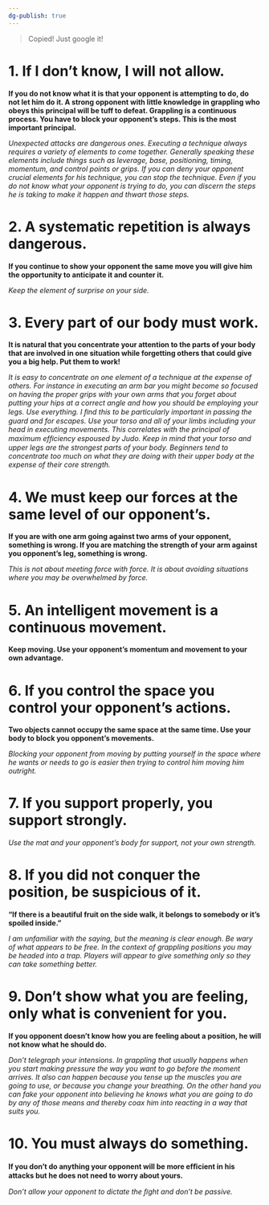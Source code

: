 ```yaml
---
dg-publish: true
---
```


> Copied! Just google it!

# 1. If I don’t know, I will not allow.

**If you do not know what it is that your opponent is attempting to do, do not let him do it. A strong opponent with little knowledge in grappling who obeys this principal will be tuff to defeat. Grappling is a continuous process. You have to block your opponent’s steps. This is the most important principal.**

_Unexpected attacks are dangerous ones. Executing a technique always requires a variety of elements to come together. Generally speaking these elements include things such as leverage, base, positioning, timing, momentum, and control points or grips. If you can deny your opponent crucial elements for his technique, you can stop the technique. Even if you do not know what your opponent is trying to do, you can discern the steps he is taking to make it happen and thwart those steps._

# 2. A systematic repetition is always dangerous.

**If you continue to show your opponent the same move you will give him the opportunity to anticipate it and counter it.**

_Keep the element of surprise on your side._

# 3. Every part of our body must work.

**It is natural that you concentrate your attention to the parts of your body that are involved in one situation while forgetting others that could give you a big help. Put them to work!**

_It is easy to concentrate on one element of a technique at the expense of others. For instance in executing an arm bar you might become so focused on having the proper grips with your own arms that you forget about putting your hips at a correct angle and how you should be employing your legs. Use everything. I ﬁnd this to be particularly important in passing the guard and for escapes. Use your torso and all of your limbs including your head in executing movements. This correlates with the principal of maximum efﬁciency espoused by Judo. Keep in mind that your torso and upper legs are the strongest parts of your body. Beginners tend to concentrate too much on what they are doing with their upper body at the expense of their core strength._

# 4. We must keep our forces at the same level of our opponent’s.

**If you are with one arm going against two arms of your opponent, something is wrong. If you are matching the strength of your arm against you opponent’s leg, something is wrong.**

_This is not about meeting force with force. It is about avoiding situations where you may be overwhelmed by force._

# 5. An intelligent movement is a continuous movement.

**Keep moving. Use your opponent’s momentum and movement to your own advantage.**

# 6. If you control the space you control your opponent’s actions.
**Two objects cannot occupy the same space at the same time. Use your body to block you opponent’s movements.**

_Blocking your opponent from moving by putting yourself in the space where he wants or needs to go is easier then trying to control him moving him outright._

# 7. If you support properly, you support strongly.

_Use the mat and your opponent’s body for support, not your own strength._

# 8. If you did not conquer the position, be suspicious of it.
**“If there is a beautiful fruit on the side walk, it belongs to somebody or it’s spoiled inside.”**

_I am unfamiliar with the saying, but the meaning is clear enough. Be wary of what appears to be free. In the context of grappling positions you may be headed into a trap. Players will appear to give something only so they can take something better._

# 9. Don’t show what you are feeling, only what is convenient for you.

**If you opponent doesn’t know how you are feeling about a position, he will not know what he should do.**

_Don’t telegraph your intensions. In grappling that usually happens when you start making pressure the way you want to go before the moment arrives. It also can happen because you tense up the muscles you are going to use, or because you change your breathing. On the other hand you can fake your opponent into believing he knows what you are going to do by any of those means and thereby coax him into reacting in a way that suits you._

# 10. You must always do something.

**If you don’t do anything your opponent will be more efﬁcient in his attacks but he does not need to worry about yours.**

_Don’t allow your opponent to dictate the ﬁght and don’t be passive._